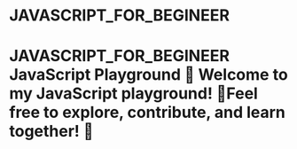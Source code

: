 # JAVASCRIPT_FOR_BEGINEER
# JAVASCRIPT_FOR_BEGINEER JavaScript Playground 🚀 Welcome to my JavaScript playground! 🎉Feel free to explore, contribute, and learn together! 🌟
